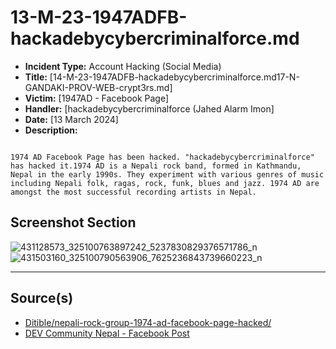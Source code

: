 # 13-M-23-1947ADFB-hackadebycybercriminalforce.md

- **Incident Type:** Account Hacking (Social Media)
- **Title:** [14-M-23-1947ADFB-hackadebycybercriminalforce.md17-N-GANDAKI-PROV-WEB-crypt3rs.md]
- **Victim:** [1947AD - Facebook Page]
- **Handler:** [hackadebycybercriminalforce (Jahed Alarm Imon]
- **Date:** [13 March 2024]
- **Description:**
```

1974 AD Facebook Page has been hacked. "hackadebycybercriminalforce" has hacked it.1974 AD is a Nepali rock band, formed in Kathmandu, Nepal in the early 1990s. They experiment with various genres of music including Nepali folk, ragas, rock, funk, blues and jazz. 1974 AD are amongst the most successful recording artists in Nepal.
```
## Screenshot Section
![431128573_325100763897242_5237830829376571786_n](https://github.com/Krimson-Squad/When_Nepal_was_h4ck3d/assets/111997815/853f0a25-0207-4d97-bb82-842720d17fd6)
![431503160_325100790563906_7625236843739660223_n](https://github.com/Krimson-Squad/When_Nepal_was_h4ck3d/assets/111997815/cc100629-b971-4578-8ec1-a77c1d9b85f7)

---
## Source(s)
- [Ditible/nepali-rock-group-1974-ad-facebook-page-hacked/](https://www.ditible.com/nepali-rock-group-1974-ad-facebook-page-hacked/)
- [DEV Community Nepal - Facebook Post](https://www.facebook.com/devcommunitynepalofficial/posts/pfbid02fBza3qQgRHURF3CRB941kmqMJdrNm49ss3KUoNyP75RcEgs9C25DtAxVQaz5G7pDl)
